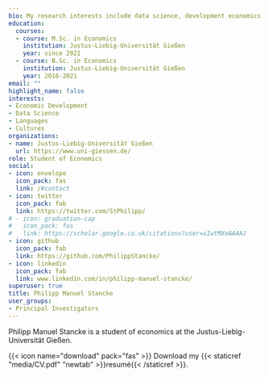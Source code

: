```yaml
---
bio: My research interests include data science, development economics and geospatial characteristics of economics.
education:
  courses:
  - course: M.Sc. in Economics
    institution: Justus-Liebig-Universität Gießen
    year: since 2021
  - course: B.Sc. in Economics
    institution: Justus-Liebig-Universität Gießen
    year: 2016-2021
email: ""
highlight_name: false
interests:
- Economic Development
- Data Science
- Languages
- Cultures
organizations:
- name: Justus-Liebig-Universität Gießen
  url: https://www.uni-giessen.de/
role: Student of Economics
social:
- icon: envelope
  icon_pack: fas
  link: /#contact
- icon: twitter
  icon_pack: fab
  link: https://twitter.com/StPhilipp/
# - icon: graduation-cap
#   icon_pack: fas
#   link: https://scholar.google.co.uk/citations?user=sIwtMXoAAAAJ
- icon: github
  icon_pack: fab
  link: https://github.com/PhilippStancke/
- icon: linkedin
  icon_pack: fab
  link: www.linkedin.com/in/philipp-manuel-stancke/
superuser: true
title: Philipp Manuel Stancke
user_groups:
- Principal Investigators
---
```


Philipp Manuel Stancke is a student of economics at the Justus-Liebig-Universität Gießen.

{{< icon name="download" pack="fas" >}} Download my {{< staticref "media/CV.pdf" "newtab" >}}resumé{{< /staticref >}}.
